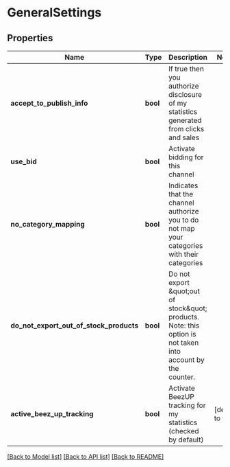 # GeneralSettings

## Properties
Name | Type | Description | Notes
------------ | ------------- | ------------- | -------------
**accept_to_publish_info** | **bool** | If true then you authorize disclosure of my statistics generated from clicks and sales | 
**use_bid** | **bool** | Activate bidding for this channel | 
**no_category_mapping** | **bool** | Indicates that the channel authorize you to do not map your categories with their categories | 
**do_not_export_out_of_stock_products** | **bool** | Do not export \&quot;out of stock\&quot; products. Note: this option is not taken into account by the counter. | 
**active_beez_up_tracking** | **bool** | Activate BeezUP tracking for my statistics (checked by default) | [default to true]

[[Back to Model list]](../README.md#documentation-for-models) [[Back to API list]](../README.md#documentation-for-api-endpoints) [[Back to README]](../README.md)


